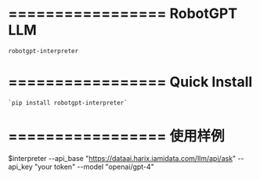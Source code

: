 =================
RobotGPT LLM
=================

    robotgpt-interpreter

=================
Quick Install
=================

    `pip install robotgpt-interpreter`

=================
使用样例
=================
$interpreter --api_base "https://dataai.harix.iamidata.com/llm/api/ask" --api_key "your token" --model "openai/gpt-4"